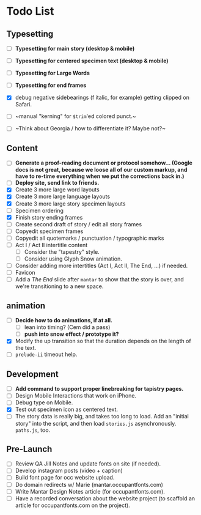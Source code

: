 # Todo List

## Typesetting

- [ ] **Typesetting for main story (desktop & mobile)**
- [ ] **Typesetting for centered specimen text (desktop & mobile)**
- [ ] **Typesetting for Large Words**
- [ ] **Typesetting for end frames**

- [x] debug negative sidebearings (f italic, for example) getting clipped on Safari.
- [ ] ~manual "kerning" for `$trim`'ed colored punct.~
- [ ] ~Think about Georgia / how to differentiate it? Maybe not?~


## Content

- [ ] **Generate a proof-reading document or protocol somehow... (Google docs is not great, because we loose all of our custom markup, and have to re-time everything when we put the corrections back in.)**
- [ ] **Deploy site, send link to friends.**
- [x] Create 3 more large word layouts
- [x] Create 3 more large language layouts
- [x] Create 3 more large story specimen layouts
- [ ] Specimen ordering
- [x] Finish story ending frames
- [ ] Create second draft of story / edit all story frames
- [ ] Copyedit specimen frames
- [ ] Copyedit all quotemarks / punctuation / typographic marks
- [ ] Act I / Act II intertitle content
  - [ ] Consider the "tapestry" style.
  - [ ] Consider using Glyph Snow animation.
- [ ] Consider adding more intertitles (Act I, Act II, The End, ...) if needed.
- [ ] Favicon
- [ ] Add a *The End* slide after `mantar` to show that the story is over, and we're transitioning to a new space.

## animation

- [ ] **Decide how to do animations, if at all.**
  - [ ] lean into timing? (Cem did a pass)
  - [ ] **push into snow effect / prototype it?**
- [x] Modify the up transition so that the duration depends on the length of the text.
- [ ] `prelude-ii` timeout help.

## Development

- [ ] **Add command to support proper linebreaking for tapistry pages.**
- [ ] Design Mobile Interactions that work on iPhone.
- [ ] Debug type on Mobile.
- [x] Test out specimen icon as centered text.
- [ ] The story data is really big, and takes too long to load. Add an "initial story" into the script, and then load `stories.js` asynchronously. `paths.js`, too.

## Pre-Launch

- [ ] Review QA Jill Notes and update fonts on site (if needed).
- [ ] Develop instagram posts (video + caption)
- [ ] Build font page for occ website upload.
- [ ] Do domain redirects w/ Marie (mantar.occupantfonts.com)
- [ ] Write Mantar Design Notes article (for occupantfonts.com).
- [ ] Have a recorded conversation about the website project (to scaffold an article for occupantfonts.com on the project).
